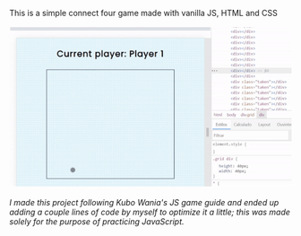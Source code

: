 
This is a simple connect four game made with vanilla JS, HTML and CSS
<br><br>
<img src='teste.gif' />
<br><br>
<em>I made this project following Kubo Wania's JS game guide and ended up adding a couple lines of code by myself to optimize it a little;
this was made solely for the purpose of practicing JavaScript. </em>
